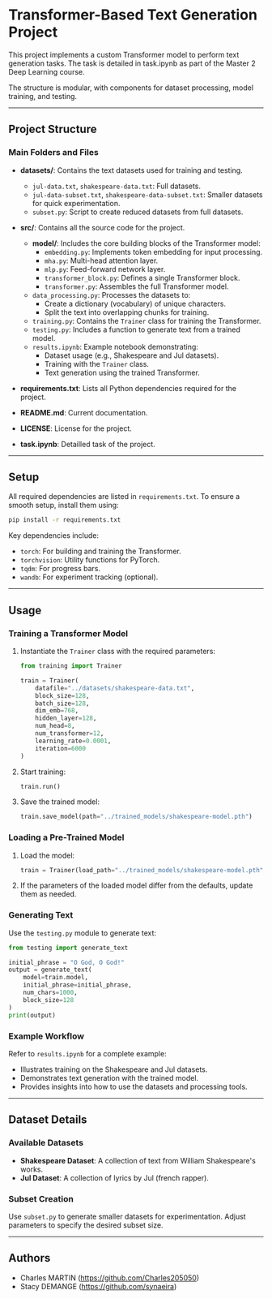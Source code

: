 # Transformer-Based Text Generation Project

This project implements a custom Transformer model to perform text generation tasks. The task is detailed in task.ipynb as part of the Master 2 Deep Learning course. 

The structure is modular, with components for dataset processing, model training, and testing.

---

## Project Structure

### Main Folders and Files

- **datasets/**: Contains the text datasets used for training and testing.
  - `jul-data.txt`, `shakespeare-data.txt`: Full datasets.
  - `jul-data-subset.txt`, `shakespeare-data-subset.txt`: Smaller datasets for quick experimentation.
  - `subset.py`: Script to create reduced datasets from full datasets.

- **src/**: Contains all the source code for the project.
  - **model/**: Includes the core building blocks of the Transformer model:
    - `embedding.py`: Implements token embedding for input processing.
    - `mha.py`: Multi-head attention layer.
    - `mlp.py`: Feed-forward network layer.
    - `transformer_block.py`: Defines a single Transformer block.
    - `transformer.py`: Assembles the full Transformer model.
  - `data_processing.py`: Processes the datasets to:
    - Create a dictionary (vocabulary) of unique characters.
    - Split the text into overlapping chunks for training.
  - `training.py`: Contains the `Trainer` class for training the Transformer.
  - `testing.py`: Includes a function to generate text from a trained model.
  - `results.ipynb`: Example notebook demonstrating:
    - Dataset usage (e.g., Shakespeare and Jul datasets).
    - Training with the `Trainer` class.
    - Text generation using the trained Transformer.

- **requirements.txt**: Lists all Python dependencies required for the project.
- **README.md**: Current documentation.
- **LICENSE**: License for the project.
- **task.ipynb**: Detailled task of the project.

---

## Setup

All required dependencies are listed in `requirements.txt`. To ensure a smooth setup, install them using:

```bash
pip install -r requirements.txt
```

Key dependencies include:
- `torch`: For building and training the Transformer.
- `torchvision`: Utility functions for PyTorch.
- `tqdm`: For progress bars.
- `wandb`: For experiment tracking (optional).

---

## Usage

### Training a Transformer Model

1. Instantiate the `Trainer` class with the required parameters:

   ```python
   from training import Trainer

   train = Trainer(
       datafile="../datasets/shakespeare-data.txt",
       block_size=128,
       batch_size=128,
       dim_emb=768,
       hidden_layer=128,
       num_head=8,
       num_transformer=12,
       learning_rate=0.0001,
       iteration=6000
   )
   ```

2. Start training:
   ```python
   train.run()
   ```

3. Save the trained model:
   ```python
   train.save_model(path="../trained_models/shakespeare-model.pth")
   ```

### Loading a Pre-Trained Model

1. Load the model:

   ```python
   train = Trainer(load_path="../trained_models/shakespeare-model.pth")
   ```

2. If the parameters of the loaded model differ from the defaults, update them as needed.

### Generating Text

Use the `testing.py` module to generate text:

```python
from testing import generate_text

initial_phrase = "O God, O God!"
output = generate_text(
    model=train.model,
    initial_phrase=initial_phrase,
    num_chars=1000,
    block_size=128
)
print(output)
```

### Example Workflow

Refer to `results.ipynb` for a complete example:
- Illustrates training on the Shakespeare and Jul datasets.
- Demonstrates text generation with the trained model.
- Provides insights into how to use the datasets and processing tools.

---

## Dataset Details

### Available Datasets
- **Shakespeare Dataset**: A collection of text from William Shakespeare's works.
- **Jul Dataset**: A collection of lyrics by Jul (french rapper).

### Subset Creation
Use `subset.py` to generate smaller datasets for experimentation. Adjust parameters to specify the desired subset size.

---

## Authors
- Charles MARTIN (https://github.com/Charles205050)
- Stacy DEMANGE (https://github.com/synaeira)
